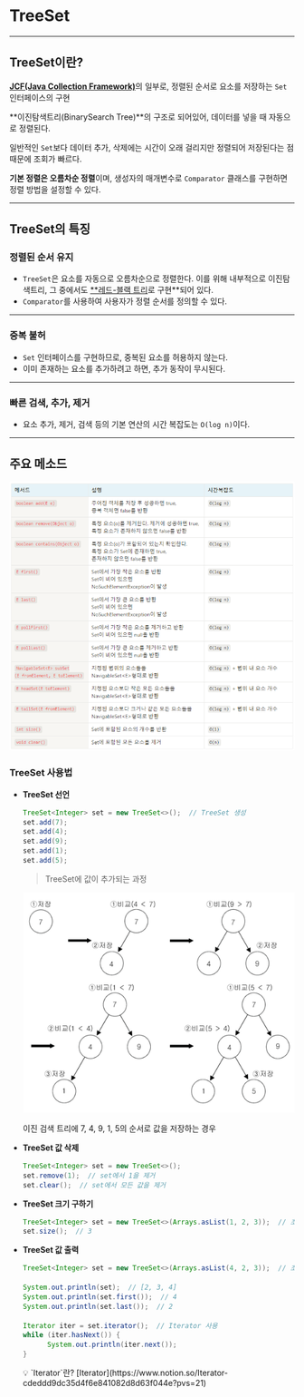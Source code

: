 # TreeSet

---

## TreeSet이란?

[**JCF(Java Collection Framework)**](https://www.notion.so/Java-Collection-Framework-JCF-7eb6348de16f4587935115f6419b4ec7?pvs=21)의 일부로, 정렬된 순서로 요소를 저장하는 `Set` 인터페이스의 구현

**이진탐색트리(BinarySearch Tree)**의 구조로 되어있어, 데이터를 넣을 때 자동으로 정렬된다.

일반적인 `Set`보다 데이터 추가, 삭제에는 시간이 오래 걸리지만 정렬되어 저장된다는 점 때문에 조회가 빠르다.

**기본 정렬은 오름차순 정렬**이며, 생성자의 매개변수로 `Comparator` 클래스를 구현하면 정렬 방법을 설정할 수 있다.

---

## TreeSet의 특징

### 정렬된 순서 유지

- `TreeSet`은 요소를 자동으로 오름차순으로 정렬한다. 이를 위해 내부적으로 이진탐색트리, 그 중에서도 [\*\*레드-블랙 트리](https://www.notion.so/Red-Black-Tree-665050462e18470fa913a4d2fbceb13b?pvs=21)로 구현\*\*되어 있다.
- `Comparator`를 사용하여 사용자가 정렬 순서를 정의할 수 있다.

---

### 중복 불허

- `Set` 인터페이스를 구현하므로, 중복된 요소를 허용하지 않는다.
- 이미 존재하는 요소를 추가하려고 하면, 추가 동작이 무시된다.

---

### 빠른 검색, 추가, 제거

- 요소 추가, 제거, 검색 등의 기본 연산의 시간 복잡도는 `O(log n)`이다.

---

## 주요 메소드

![TreeSet1.PNG](./images/TreeSet1.PNG)

### TreeSet 사용법

- **TreeSet 선언**

  ```java
  TreeSet<Integer> set = new TreeSet<>();  // TreeSet 생성
  set.add(7);
  set.add(4);
  set.add(9);
  set.add(1);
  set.add(5);
  ```

  > TreeSet에 값이 추가되는 과정

  ![이진 검색 트리에 7, 4, 9, 1, 5의 순서로 값을 저장하는 경우](./images/TreeSet2.png)

  이진 검색 트리에 7, 4, 9, 1, 5의 순서로 값을 저장하는 경우

- **TreeSet 값 삭제**
  ```java
  TreeSet<Integer> set = new TreeSet<>();
  set.remove(1);  // set에서 1을 제거
  set.clear();  // set에서 모든 값을 제거
  ```
- **TreeSet 크기 구하기**

  ```java
  TreeSet<Integer> set = new TreeSet<>(Arrays.asList(1, 2, 3));  // 초기값 지정
  set.size();  // 3
  ```

- **TreeSet 값 출력**
  ```java
  TreeSet<Integer> set = new TreeSet<>(Arrays.asList(4, 2, 3));  // 초기값 지정

  System.out.println(set);  // [2, 3, 4]
  System.out.println(set.first());  // 4
  System.out.println(set.last());  // 2

  Iterator iter = set.iterator();  // Iterator 사용
  while (iter.hasNext()) {
  		System.out.println(iter.next());
  }
  ```
    <aside>
    💡 `Iterator`란?
    [Iterator](https://www.notion.so/Iterator-cdeddd9dc35d4f6e841082d8d63f044e?pvs=21)
    
    </aside>
